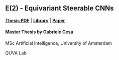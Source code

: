 E(2) - Equivariant Steerable CNNs
---------------------------------

**[Thesis PDF](https://gabri95.github.io/Thesis/thesis.pdf)** | **[Library](https://github.com/QUVA-Lab/e2cnn)** | **[Paper](https://arxiv.org/abs/1911.08251)**

####  Master Thesis by Gabriele Cesa

MSc Artificial Intelligence, University of Amsterdam

QUVA Lab


